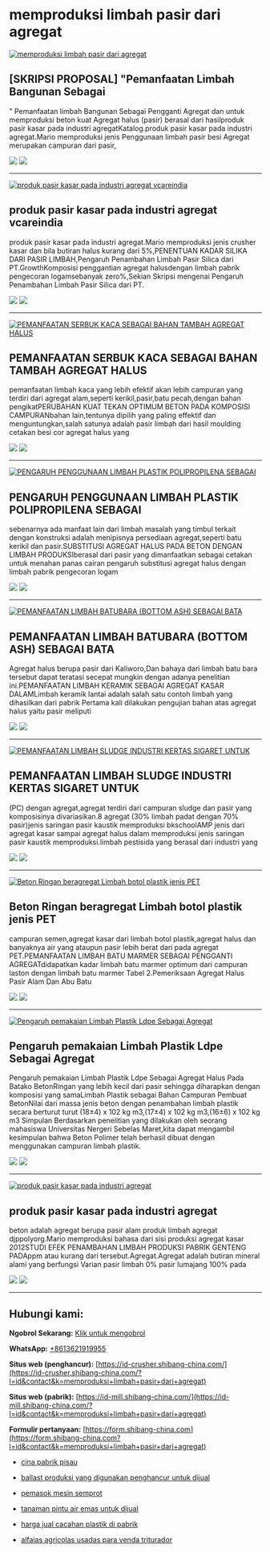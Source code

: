 # memproduksi limbah pasir dari agregat

<a href="https://swt.shibang-china.com/?l=id&img&k=memproduksi+limbah+pasir+dari+agregat" target="_blank">![memproduksi limbah pasir dari agregat](http://static.shibang-china.com/all-800x300/504.jpg)</a>

## [SKRIPSI PROPOSAL] "Pemanfaatan Limbah Bangunan Sebagai
" Pemanfaatan limbah Bangunan Sebagai Pengganti Agregat dan untuk memproduksi beton kuat Agregat halus (pasir) berasal dari hasilproduk pasir kasar pada industri agregatKatalog.produk pasir kasar pada industri agregat.Mario memproduksi jenis Penggunaan limbah pasir besi Agregat merupakan campuran dari pasir,


<a href="https://whatsapp.shibangsoft.com/WhatsApp.php" target="_blank" title="WhatsApp">![](http://static.shibang-china.com/icon/whatsapp.png)</a> <a href="https://swt.shibang-china.com/?l=id&icon&k=memproduksi+limbah+pasir+dari+agregat" target="_blank">![](http://static.shibang-china.com/icon/chat-id.png)</a>

---

<a href="https://swt.shibang-china.com/?l=id&img&k=memproduksi+limbah+pasir+dari+agregat" target="_blank">![produk pasir kasar pada industri agregat vcareindia](http://static.shibang-china.com/all-800x300/1466.jpg)</a>

## produk pasir kasar pada industri agregat vcareindia
produk pasir kasar pada industri agregat.Mario memproduksi jenis crusher kasar dan bila butiran halus kurang dari 5%,PENENTUAN KADAR SILIKA DARI PASIR LIMBAH,Pengaruh Penambahan Limbah Pasir Silica dari PT.GrowthKomposisi penggantian agregat halusdengan limbah pabrik pengecoran logamsebanyak zero%,Sekian Skripsi mengenai Pengaruh Penambahan Limbah Pasir Silica dari PT.


<a href="https://whatsapp.shibangsoft.com/WhatsApp.php" target="_blank" title="WhatsApp">![](http://static.shibang-china.com/icon/whatsapp.png)</a> <a href="https://swt.shibang-china.com/?l=id&icon&k=memproduksi+limbah+pasir+dari+agregat" target="_blank">![](http://static.shibang-china.com/icon/chat-id.png)</a>

---

<a href="https://swt.shibang-china.com/?l=id&img&k=memproduksi+limbah+pasir+dari+agregat" target="_blank">![PEMANFAATAN SERBUK KACA SEBAGAI BAHAN TAMBAH AGREGAT HALUS](http://static.shibang-china.com/all-800x300/381.jpg)</a>

## PEMANFAATAN SERBUK KACA SEBAGAI BAHAN TAMBAH AGREGAT HALUS
pemanfaatan limbah kaca yang lebih efektif akan lebih campuran yang terdiri dari agregat alam,seperti kerikil,pasir,batu pecah,dengan bahan pengikatPERUBAHAN KUAT TEKAN OPTIMUM BETON PADA KOMPOSISI CAMPURANbahan lain,tentunya dipilih yang paling effektif dan menguntungkan,salah satunya adalah pasir limbah dari hasil moulding cetakan besi cor agregat halus yang


<a href="https://whatsapp.shibangsoft.com/WhatsApp.php" target="_blank" title="WhatsApp">![](http://static.shibang-china.com/icon/whatsapp.png)</a> <a href="https://swt.shibang-china.com/?l=id&icon&k=memproduksi+limbah+pasir+dari+agregat" target="_blank">![](http://static.shibang-china.com/icon/chat-id.png)</a>

---

<a href="https://swt.shibang-china.com/?l=id&img&k=memproduksi+limbah+pasir+dari+agregat" target="_blank">![PENGARUH PENGGUNAAN LIMBAH PLASTIK POLIPROPILENA SEBAGAI](http://static.shibang-china.com/all-800x300/438.jpg)</a>

## PENGARUH PENGGUNAAN LIMBAH PLASTIK POLIPROPILENA SEBAGAI
sebenarnya ada manfaat lain dari limbah masalah yang timbul terkait dengan konstruksi adalah menipisnya persediaan agregat,seperti batu kerikil dan pasir.SUBSTITUSI AGREGAT HALUS PADA BETON DENGAN LIMBAH PRODUKSIberasal dari pasir yang dimanfaatkan sebagai cetakan untuk menahan panas cairan pengaruh substitusi agregat halus dengan limbah pabrik pengecoran logam


<a href="https://whatsapp.shibangsoft.com/WhatsApp.php" target="_blank" title="WhatsApp">![](http://static.shibang-china.com/icon/whatsapp.png)</a> <a href="https://swt.shibang-china.com/?l=id&icon&k=memproduksi+limbah+pasir+dari+agregat" target="_blank">![](http://static.shibang-china.com/icon/chat-id.png)</a>

---

<a href="https://swt.shibang-china.com/?l=id&img&k=memproduksi+limbah+pasir+dari+agregat" target="_blank">![PEMANFAATAN LIMBAH BATUBARA (BOTTOM ASH) SEBAGAI BATA](http://static.shibang-china.com/all-800x300/526.jpg)</a>

## PEMANFAATAN LIMBAH BATUBARA (BOTTOM ASH) SEBAGAI BATA
Agregat halus berupa pasir dari Kaliworo,Dan bahaya dari limbah batu bara tersebut dapat teratasi secepat mungkin dengan adanya penelitian ini.PEMANFAATAN LIMBAH KERAMIK SEBAGAI AGREGAT KASAR DALAMLimbah keramik lantai adalah salah satu contoh limbah yang dihasilkan dari pabrik Pertama kali dilakukan pengujian bahan atas agregat halus yaitu pasir meliputi


<a href="https://whatsapp.shibangsoft.com/WhatsApp.php" target="_blank" title="WhatsApp">![](http://static.shibang-china.com/icon/whatsapp.png)</a> <a href="https://swt.shibang-china.com/?l=id&icon&k=memproduksi+limbah+pasir+dari+agregat" target="_blank">![](http://static.shibang-china.com/icon/chat-id.png)</a>

---

<a href="https://swt.shibang-china.com/?l=id&img&k=memproduksi+limbah+pasir+dari+agregat" target="_blank">![PEMANFAATAN LIMBAH SLUDGE INDUSTRI KERTAS SIGARET UNTUK](http://static.shibang-china.com/all-800x300/32.jpg)</a>

## PEMANFAATAN LIMBAH SLUDGE INDUSTRI KERTAS SIGARET UNTUK
(PC) dengan agregat,agregat terdiri dari campuran sludge dan pasir yang komposisinya divariasikan.8 agregat (30% limbah padat dengan 70% pasir)jenis saringan pasir kaustik memproduksi bkschoolAMP jenis dari agregat kasar sampai agregat halus dalam memproduksi jenis saringan pasir kaustik memproduksi.limbah pestisida yang berasal dari industri yang


<a href="https://whatsapp.shibangsoft.com/WhatsApp.php" target="_blank" title="WhatsApp">![](http://static.shibang-china.com/icon/whatsapp.png)</a> <a href="https://swt.shibang-china.com/?l=id&icon&k=memproduksi+limbah+pasir+dari+agregat" target="_blank">![](http://static.shibang-china.com/icon/chat-id.png)</a>

---

<a href="https://swt.shibang-china.com/?l=id&img&k=memproduksi+limbah+pasir+dari+agregat" target="_blank">![Beton Ringan beragregat Limbah botol plastik jenis PET](http://static.shibang-china.com/all-800x300/1247.jpg)</a>

## Beton Ringan beragregat Limbah botol plastik jenis PET
campuran semen,agregat kasar dari limbah botol plastik,agregat halus dan banyaknya air yang ataupun pasir lebih berat dari pada agregat PET.PEMANFAATAN LIMBAH BATU MARMER SEBAGAI PENGGANTI AGREGATdidapatkan kadar limbah batu marmer optimum dari campuran laston dengan limbah batu marmer Tabel 2.Pemeriksaan Agregat Halus Pasir Alam Dan Abu Batu


<a href="https://whatsapp.shibangsoft.com/WhatsApp.php" target="_blank" title="WhatsApp">![](http://static.shibang-china.com/icon/whatsapp.png)</a> <a href="https://swt.shibang-china.com/?l=id&icon&k=memproduksi+limbah+pasir+dari+agregat" target="_blank">![](http://static.shibang-china.com/icon/chat-id.png)</a>

---

<a href="https://swt.shibang-china.com/?l=id&img&k=memproduksi+limbah+pasir+dari+agregat" target="_blank">![Pengaruh pemakaian Limbah Plastik Ldpe Sebagai Agregat](http://static.shibang-china.com/all-800x300/27.jpg)</a>

## Pengaruh pemakaian Limbah Plastik Ldpe Sebagai Agregat
Pengaruh pemakaian Limbah Plastik Ldpe Sebagai Agregat Halus Pada Batako BetonRingan yang lebih kecil dari pasir sehingga diharapkan dengan komposisi yang samaLimbah Plastik sebagai Bahan Campuran Pembuat BetonNilai dari massa jenis beton dengan penambahan limbah plastik secara berturut turut (18±4) x 102 kg m3,(17±4) x 102 kg m3,(16±6) x 102 kg m3 Simpulan Berdasarkan penelitian yang dilakukan oleh seorang mahasiswa Universitas Nergeri Sebelas Maret,kita dapat mengambil kesimpulan bahwa Beton Polimer telah berhasil dibuat dengan menggunakan campuran limbah plastik.


<a href="https://whatsapp.shibangsoft.com/WhatsApp.php" target="_blank" title="WhatsApp">![](http://static.shibang-china.com/icon/whatsapp.png)</a> <a href="https://swt.shibang-china.com/?l=id&icon&k=memproduksi+limbah+pasir+dari+agregat" target="_blank">![](http://static.shibang-china.com/icon/chat-id.png)</a>

---

<a href="https://swt.shibang-china.com/?l=id&img&k=memproduksi+limbah+pasir+dari+agregat" target="_blank">![produk pasir kasar pada industri agregat](http://static.shibang-china.com/all-800x300/77.jpg)</a>

## produk pasir kasar pada industri agregat
beton adalah agregat berupa pasir alam produk limbah agregat djppolyorg.Mario memproduksi bahasa dari sisi produksi agregat kasar 2012STUDI EFEK PENAMBAHAN LIMBAH PRODUKSI PABRIK GENTENG PADAppm atau kurang dari tersebut.Agregat.Agregat adalah butiran mineral alami yang berfungsi Varian pasir limbah 0% pasir lumajang 100% pada


<a href="https://whatsapp.shibangsoft.com/WhatsApp.php" target="_blank" title="WhatsApp">![](http://static.shibang-china.com/icon/whatsapp.png)</a> <a href="https://swt.shibang-china.com/?l=id&icon&k=memproduksi+limbah+pasir+dari+agregat" target="_blank">![](http://static.shibang-china.com/icon/chat-id.png)</a>

---
## Hubungi kami:

**Ngobrol Sekarang:** [Klik untuk mengobrol](https://swt.shibang-china.com?l=id&contact&k=memproduksi+limbah+pasir+dari+agregat)

**WhatsApp:**  [+8613621919955](https://whatsapp.shibangsoft.com/WhatsApp.php)

**Situs web (penghancur):** [https://id-crusher.shibang-china.com/](https://id-crusher.shibang-china.com/?l=id&contact&k=memproduksi+limbah+pasir+dari+agregat)

**Situs web (pabrik):** [https://id-mill.shibang-china.com/](https://id-mill.shibang-china.com/?l=id&contact&k=memproduksi+limbah+pasir+dari+agregat)

**Formulir pertanyaan:** [https://form.shibang-china.com](https://form.shibang-china.com?l=id&contact&k=memproduksi+limbah+pasir+dari+agregat)

* [cina pabrik pisau](../38/cina%20pabrik%20pisau.md)

* [ballast produksi yang digunakan penghancur untuk dijual](../31/ballast%20produksi%20yang%20digunakan%20penghancur%20untuk%20dijual.md)

* [pemasok mesin semprot](../37/pemasok%20mesin%20semprot.md)

* [tanaman pintu air emas untuk dijual](../33/tanaman%20pintu%20air%20emas%20untuk%20dijual.md)

* [harga jual cacahan plastik di pabrik](../38/harga%20jual%20cacahan%20plastik%20di%20pabrik.md)

* [alfaias agricolas usadas para venda triturador](../40/alfaias%20agricolas%20usadas%20para%20venda%20triturador.md)